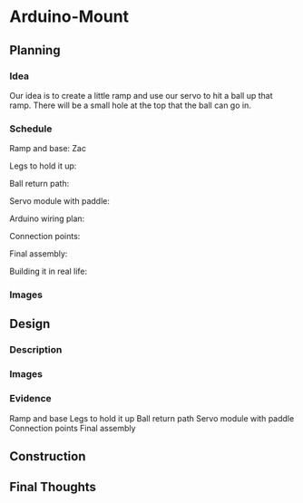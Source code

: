 # Arduino-Mount

## Planning

### Idea
Our idea is to create a little ramp and use our servo to hit a ball up that ramp. There will be a small hole at the top that the ball can go in. 

### Schedule
Ramp and base: Zac

Legs to hold it up:

Ball return path: 

Servo module with paddle: 

Arduino wiring plan:

Connection points:

Final assembly:

Building it in real life:

### Images


## Design

### Description

### Images

### Evidence
Ramp and base
Legs to hold it up
Ball return path 
Servo module with paddle
Connection points
Final assembly

## Construction

## Final Thoughts
